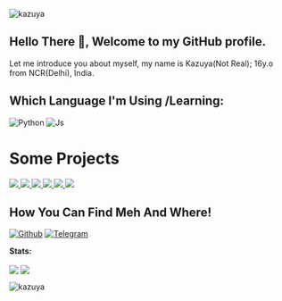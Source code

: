
![kazuya](https://telegra.ph/file/0924d76bdcf331cecc26e.jpg)

## Hello There :wave:, Welcome to my GitHub profile.

Let me introduce you about myself, my name is Kazuya(Not Real); 16y.o from NCR(Delhi), India.



## Which Language I'm Using /Learning:

![Python](https://img.shields.io/badge/Python-3776AB?style=for-the-badge&logo=python&logoColor=white)
![Js](https://img.shields.io/badge/JavaScript-323330?style=for-the-badge&logo=javascript&logoColor=F7DF1E)

# Some Projects

<a href="https://kazuyakun07.github.io/movies-clann/">
  <img src="https://github-readme-stats.vercel.app/api/pin/?username=kazuyakun07&repo=movies-clann&cache_seconds=86400&theme=gotham">
</a>

<a href="https://github.com/kazuyakun07/AnimeeEZ">
  <img src="https://github-readme-stats.vercel.app/api/pin/?username=kazuyakun07&repo=AnimeeEZ&cache_seconds=86400&theme=gotham">
</a>



<a href="https://github.com/kazuyakun07/miku-nakano-robot-2">
  <img src="https://github-readme-stats.vercel.app/api/pin/?username=kazuyakun07&repo=miku-nakano-robot-2&cache_seconds=86400&theme=gotham">
</a>

<a href="https://github.com/Itz-Zaid/Video-Player">
  <img src="https://github-readme-stats.vercel.app/api/pin/?username=Itz-Zaid&repo=Video-Player&cache_seconds=86400&theme=gotham">
</a>


<a href="https://github.com/Itz-Zaid/Telegram">
  <img src="https://github-readme-stats.vercel.app/api/pin/?username=Itz-Zaid&repo=Telegram&cache_seconds=86400&theme=gotham">
</a>

<a href="https://github.com/Itz-Zaid/Banall">
  <img src="https://github-readme-stats.vercel.app/api/pin/?username=Itz-Zaid&repo=Banall&cache_seconds=86400&theme=gotham">
</a>


## How You Can Find Meh And Where!

[![Github](https://img.shields.io/badge/-Github-181717?style=for-the-badge&logo=Github&logoColor=white)](https://github.com/kazuyakun07)
[![Telegram](https://img.shields.io/badge/Telegram-2CA5E0?style=for-the-badge&logo=telegram&logoColor=white)](https://telegram.me/X_E_N_0_X)

**Stats:**  

<img align="center" src="https://github-readme-stats.vercel.app/api?username=kazuyakun07&bg_color=30,e96443,904e95&title_color=fff&text_color=fff&count_private=true">

<img align="center" src="https://github-readme-stats.vercel.app/api/top-langs/?username=kazuyakun07&bg_color=30,e96443,904e95&title_color=fff&text_color=fff&count_private=true">



![kazuya](https://visitor-badge.laobi.icu/badge?page_id=kazuyakun07)

